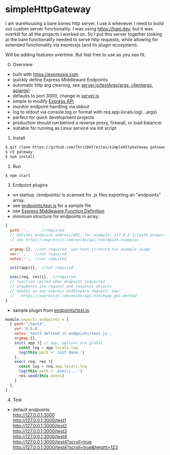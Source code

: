 # simpleHttpGateway

I am warehousing a bare bones http server.  I use it whenever I need to build out custom server functionality.  I was using https://hapi.dev, but it was overkill for all the projects I worked on.  So I put this server together looking at the bare functionality needed to serve http requests, while allowing for extended functionality via expressjs (and its plugin ecosystem).

Will be adding features overtime.  But feel free to use as you see fit.

0. Overview
- built with https://expressjs.com
- quickly define Express Middleware Endpoints
- automatic http arg cleaning, see [server.js/testArgs(args, clientargs, apiargs)](server.js)
- defaults to port 3000, change in [server.js](server.js)
- simple to modify [Express API](https://expressjs.com/en/4x/api.html)
- monitor endpoint handling via stdout
- log to stdout via console.log or format with req.app.locals.log(...args)
- perfect for quick development projects
- production should run behind a reverse proxy, firewall, or load balancer
- suitable for running as Linux service via init script

1. Install
```BASH
$ git clone https://github.com/ChrisDeFreitas/simpleHttpGateway gateway
$ cd gateway
$ npm install
```

2. Run
```BASH
$ npm start
```

3. Endpoint plugins
- on startup ./endpoints/ is scanned for .js files exporting an "endpoints" array.
- see [endpoints/test.js](endpoints/test.js) for a sample file
- see [Express Middleware Function Definition](https://expressjs.com/en/4x/api.html#app.get.method)
- minimum structure for endpoints in  array:
```javascript
{
  path:'',      //required
  // defines endpoint address/URI, for example: 127.0.0.1/[path property value]
  // see https://expressjs.com/en/4x/api.html#path-examples
  
  argmap:{}, //not required, see test.js/test4 for example usage
  ver:'',    //not required
  notes:'',  //not required

  init(app){},  //not required

  exec(req, res){},  //required
  // function called when endpoint requested
  // arguments are request and response objects
  // handle as any express middleware request, see:
  //   https://expressjs.com/en/4x/api.html#app.get.method
}
```

- sample plugin from [endpoints/test.js](endpoints/test.js):
```javascript
module.exports.endpoints = [
  { path:"/test3", 
    ver:'0.0.0',
    notes:'test3 defined in endpoints/test.js',
    argmap:{},
    init( app ){ // app, options are global
      const log = app.locals.log
      log(this.path +' init done.')
    },
    exec( req, res ){
      const log = req.app.locals.log
      log(this.path +'.exec()...')
      res.send(this.notes)
    }
  },
]
```

4. Test
- default endpoints:  
  http://127.0.0.1:3000  
  http://127.0.0.1:3000/test1  
  http://127.0.0.1:3000/test2  
  http://127.0.0.1:3000/test3  
  http://127.0.0.1:3000/test4  
  http://127.0.0.1:3000/test4?scroll=true  
  http://127.0.0.1:3000/test4?scroll=true&height=123  
